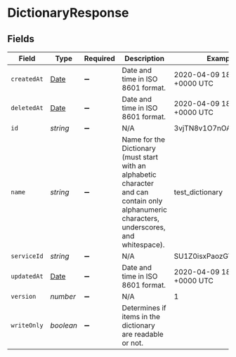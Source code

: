 # DictionaryResponse


## Fields

| Field                                                                                                                                        | Type                                                                                                                                         | Required                                                                                                                                     | Description                                                                                                                                  | Example                                                                                                                                      |
| -------------------------------------------------------------------------------------------------------------------------------------------- | -------------------------------------------------------------------------------------------------------------------------------------------- | -------------------------------------------------------------------------------------------------------------------------------------------- | -------------------------------------------------------------------------------------------------------------------------------------------- | -------------------------------------------------------------------------------------------------------------------------------------------- |
| `createdAt`                                                                                                                                  | [Date](https://developer.mozilla.org/en-US/docs/Web/JavaScript/Reference/Global_Objects/Date)                                                | :heavy_minus_sign:                                                                                                                           | Date and time in ISO 8601 format.                                                                                                            | 2020-04-09 18:14:30 +0000 UTC                                                                                                                |
| `deletedAt`                                                                                                                                  | [Date](https://developer.mozilla.org/en-US/docs/Web/JavaScript/Reference/Global_Objects/Date)                                                | :heavy_minus_sign:                                                                                                                           | Date and time in ISO 8601 format.                                                                                                            | 2020-04-09 18:14:30 +0000 UTC                                                                                                                |
| `id`                                                                                                                                         | *string*                                                                                                                                     | :heavy_minus_sign:                                                                                                                           | N/A                                                                                                                                          | 3vjTN8v1O7nOAY7aNDGOL                                                                                                                        |
| `name`                                                                                                                                       | *string*                                                                                                                                     | :heavy_minus_sign:                                                                                                                           | Name for the Dictionary (must start with an alphabetic character and can contain only alphanumeric characters, underscores, and whitespace). | test_dictionary                                                                                                                              |
| `serviceId`                                                                                                                                  | *string*                                                                                                                                     | :heavy_minus_sign:                                                                                                                           | N/A                                                                                                                                          | SU1Z0isxPaozGVKXdv0eY                                                                                                                        |
| `updatedAt`                                                                                                                                  | [Date](https://developer.mozilla.org/en-US/docs/Web/JavaScript/Reference/Global_Objects/Date)                                                | :heavy_minus_sign:                                                                                                                           | Date and time in ISO 8601 format.                                                                                                            | 2020-04-09 18:14:30 +0000 UTC                                                                                                                |
| `version`                                                                                                                                    | *number*                                                                                                                                     | :heavy_minus_sign:                                                                                                                           | N/A                                                                                                                                          | 1                                                                                                                                            |
| `writeOnly`                                                                                                                                  | *boolean*                                                                                                                                    | :heavy_minus_sign:                                                                                                                           | Determines if items in the dictionary are readable or not.                                                                                   |                                                                                                                                              |